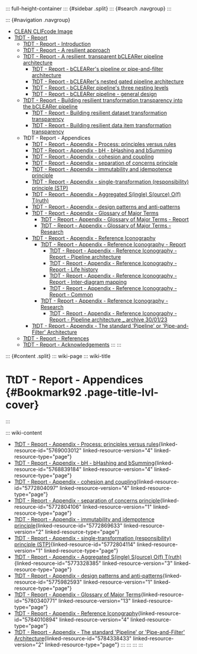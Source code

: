 ::: full-height-container
::: {#sidebar .split}
::: {#search .navgroup}
:::

::: {#navigation .navgroup}
-   [CLEAN CLIFcode Image](page5501091875.html)
-   [TtDT - Report](page5766283265.html)
    -   [TtDT - Report - Introduction](page5765071213.html)
    -   [TtDT - Report - A resilient approach](page5769560149.html)
    -   [TtDT - Report - A resilient, transparent bCLEARer pipeline
        architecture](page5766316210.html)
        -   [TtDT - Report - bCLEARer\'s pipeline or pipe-and-filter
            architecture](page5773230168.html)
        -   [TtDT - Report - bCLEARer\'s nested gated pipeline
            architecture](page5773656071.html)
        -   [TtDT - Report - bCLEARer pipeline\'s three nesting
            levels](page5766545422.html)
        -   [TtDT - Report - bCLEARer pipeline - general
            design](page5775163422.html)
    -   [TtDT - Report - Building resilient transformation transparency
        into the bCLEARer pipeline](page5769494532.html)
        -   [TtDT - Report - Building resilient dataset transformation
            transparency](page5765136857.html)
        -   [TtDT - Report - Building resilient data item transformation
            transparency](page5766316201.html)
    -   TtDT - Report - Appendices
        -   [TtDT - Report - Appendix - Process: principles versus
            rules](page5769003012.html)
        -   [TtDT - Report - Appendix - bH - bHashing and
            bSumming](page5768839184.html)
        -   [TtDT - Report - Appendix - cohesion and
            coupling](page5772804097.html)
        -   [TtDT - Report - Appendix - separation of concerns
            principle](page5772804106.html)
        -   [TtDT - Report - Appendix - immutability and idempotence
            principle](page5772869633.html)
        -   [TtDT - Report - Appendix - single-transformation
            (responsibility) principle (STP)](page5772804114.html)
        -   [TtDT - Report - Appendix - Aggregated S(ingle) S(ource)
            O(f) T(ruth)](page5773328385.html)
        -   [TtDT - Report - Appendix - design patterns and
            anti-patterns](page5775982593.html)
        -   [TtDT - Report - Appendix - Glossary of Major
            Terms](page5780340771.html)
            -   [TtDT - Report - Appendix - Glossary of Major Terms -
                Report](page5793284135.html)
            -   [TtDT - Report - Appendix - Glossary of Major Terms -
                Research](page5793218610.html)
        -   [TtDT - Report - Appendix - Reference
            Iconography](page5784010894.html)
            -   [TtDT - Report - Appendix - Reference Iconography -
                Report](page5783355393.html)
                -   [TtDT - Report - Appendix - Reference Iconography -
                    Report - Pipeline architecture](page5797249025.html)
                -   [TtDT - Report - Appendix - Reference Iconography -
                    Report - Life history](page5796298761.html)
                -   [TtDT - Report - Appendix - Reference Iconography -
                    Report - Inter-diagram mapping](page5796299378.html)
                -   [TtDT - Report - Appendix - Reference Iconography -
                    Report - Common](page5796299991.html)
            -   [TtDT - Report - Appendix - Reference Iconography -
                Research](page5785092097.html)
                -   [TtDT - Report - Appendix - Reference Iconography -
                    Report - Pipeline architecture \_ archive
                    30/01/23](page5796331521.html)
        -   [TtDT - Report - Appendix - The standard \'Pipeline\' or
            \'Pipe-and-Filter\' Architecture](page5784338433.html)
    -   [TtDT - Report - References](page5766578192.html)
    -   [TtDT - Report - Acknowledgements](page5766545409.html)
:::
:::

::: {#content .split}
::: wiki-page
::: wiki-title
# TtDT - Report - Appendices {#Bookmark92 .page-title-lvl-cover}
:::

::: wiki-content
-   [TtDT - Report - Appendix - Process: principles versus
    rules](page5769003012.html#Bookmark93 "TtDT - Report - Appendix - Process: principles versus rules"){linked-resource-id="5769003012"
    linked-resource-version="4" linked-resource-type="page"}
-   [TtDT - Report - Appendix - bH - bHashing and
    bSumming](page5768839184.html#Bookmark95 "TtDT - Report - Appendix - bH - bHashing and bSumming"){linked-resource-id="5768839184"
    linked-resource-version="4" linked-resource-type="page"}
-   [TtDT - Report - Appendix - cohesion and
    coupling](page5772804097.html#Bookmark97 "TtDT - Report - Appendix - cohesion and coupling"){linked-resource-id="5772804097"
    linked-resource-version="4" linked-resource-type="page"}
-   [TtDT - Report - Appendix - separation of concerns
    principle](page5772804106.html#Bookmark99 "TtDT - Report - Appendix - separation of concerns principle"){linked-resource-id="5772804106"
    linked-resource-version="1" linked-resource-type="page"}
-   [TtDT - Report - Appendix - immutability and idempotence
    principle](page5772869633.html#Bookmark101 "TtDT - Report - Appendix - immutability and idempotence principle"){linked-resource-id="5772869633"
    linked-resource-version="2" linked-resource-type="page"}
-   [TtDT - Report - Appendix - single-transformation (responsibility)
    principle
    (STP)](page5772804114.html#Bookmark103 "TtDT - Report - Appendix - single-transformation (responsibility) principle (STP)"){linked-resource-id="5772804114"
    linked-resource-version="1" linked-resource-type="page"}
-   [TtDT - Report - Appendix - Aggregated S(ingle) S(ource) O(f)
    T(ruth)](page5773328385.html#Bookmark104 "TtDT - Report - Appendix - Aggregated S(ingle) S(ource) O(f) T(ruth)"){linked-resource-id="5773328385"
    linked-resource-version="3" linked-resource-type="page"}
-   [TtDT - Report - Appendix - design patterns and
    anti-patterns](page5775982593.html#Bookmark105 "TtDT - Report - Appendix - design patterns and anti-patterns"){linked-resource-id="5775982593"
    linked-resource-version="1" linked-resource-type="page"}
-   [TtDT - Report - Appendix - Glossary of Major
    Terms](page5780340771.html#Bookmark108 "TtDT - Report - Appendix - Glossary of Major Terms"){linked-resource-id="5780340771"
    linked-resource-version="13" linked-resource-type="page"}
-   [TtDT - Report - Appendix - Reference
    Iconography](page5784010894.html#Bookmark115 "TtDT - Report - Appendix - Reference Iconography"){linked-resource-id="5784010894"
    linked-resource-version="4" linked-resource-type="page"}
-   [TtDT - Report - Appendix - The standard \'Pipeline\' or
    \'Pipe-and-Filter\'
    Architecture](page5784338433.html#Bookmark221 "TtDT - Report - Appendix - The standard 'Pipeline' or 'Pipe-and-Filter' Architecture"){linked-resource-id="5784338433"
    linked-resource-version="2" linked-resource-type="page"}
:::
:::
:::
:::
